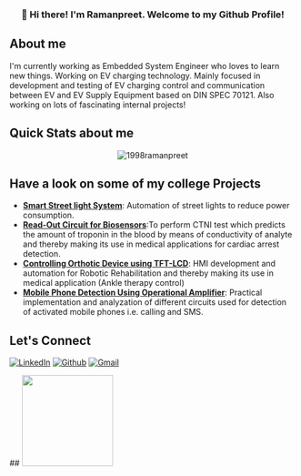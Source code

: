 
<h3 align="center">👋 Hi there! I'm Ramanpreet. Welcome to my Github Profile!</h3>

 

## About me
I'm currently working as Embedded System Engineer who loves to learn new things. Working on EV charging technology. Mainly focused in development and testing of EV charging control and communication between EV and EV Supply Equipment based on DIN SPEC 70121. Also working on lots of fascinating internal projects!


  
## Quick Stats about me

<p align="center"><img src="https://github-readme-stats.vercel.app/api?username=1998ramanpreet&show_icons=true&theme=dracula" alt="1998ramanpreet" /></p>

## Have a look on some of my college Projects

- [**Smart Street light System**](https://github.com/1998ramanpreet/Smart-Street-Light-System): Automation of street lights to reduce power consumption.
- [**Read-Out Circuit for Biosensors**](https://github.com/1998ramanpreet/Read-Out-Circuit-for-Biosensors):To perform CTNI test which predicts the amount of troponin in the blood by means of conductivity of analyte and thereby making its use in medical applications for cardiac arrest detection.
- [**Controlling Orthotic Device using TFT-LCD**](https://github.com/1998ramanpreet/Controlling-Orthotic-Device-using-TFT-LCD): HMI development and automation for Robotic Rehabilitation and thereby making its use in medical application (Ankle therapy control)
- [**Mobile Phone Detection Using Operational Amplifier**](https://github.com/1998ramanpreet/Mobile-Phone-Detection-Using-Operational-Amplifier): Practical implementation and analyzation of different circuits used for detection of activated mobile phones i.e. calling and SMS.
## Let's Connect

<p>  <a 
href="http://www.linkedin.com/in/ramanpreet-kaur-a90b30189" target="_blank"><img alt="LinkedIn" 
src="https://img.shields.io/badge/LinkedIn-0077B5?style=for-the-badge&logo=linkedin&logoColor=white" /></a> <a 
href="https://github.com/1998ramanpreet" target="_blank"><img alt="Github" 
src="https://img.shields.io/badge/GitHub-100000?style=for-the-badge&logo=github&logoColor=white" /></a> <a 
href="mailto:1998ramanpreet@gmail.com" target="_blank"><img alt="Gmail" 
src="https://img.shields.io/badge/Gmail-D14836?style=for-the-badge&logo=gmail&logoColor=white" /></a>
</p>
## 

  <img src="https://komarev.com/ghpvc/?username=1998ramanpreet" width=160px/>




  

